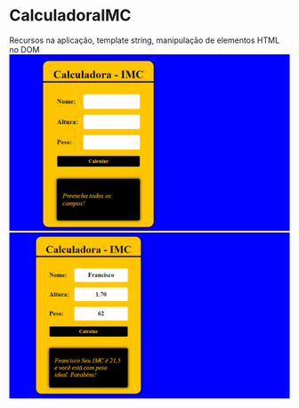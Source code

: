 # CalculadoraIMC
Recursos na aplicação, template string, manipulação de elementos HTML no DOM
![Tela da Aplicação ](https://github.com/Franksilva959/CalculadoraIMC/blob/main/CalculaIMC/imagens/telaprincipal.png)
![Tela da Aplicação ](https://github.com/Franksilva959/CalculadoraIMC/blob/main/CalculaIMC/imagens/telacalculoIMC.png)
